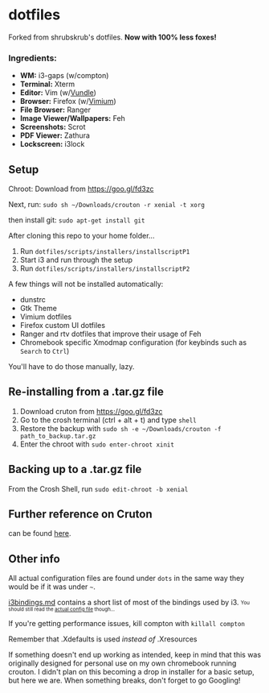 # dotfiles
Forked from shrubskrub's dotfiles. **Now with 100% less foxes!**

### Ingredients:
* **WM:** i3-gaps (w/compton)
* **Terminal:** Xterm
* **Editor:** Vim (w/[Vundle](https://github.com/VundleVim/Vundle.vim))
* **Browser:** Firefox (w/[Vimium](https://addons.mozilla.org/en-US/firefox/addon/vimium-ff/))
* **File Browser:** Ranger
* **Image Viewer/Wallpapers:** Feh
* **Screenshots:** Scrot
* **PDF Viewer:** Zathura
* **Lockscreen:** i3lock

## Setup

Chroot:
Download from 
https://goo.gl/fd3zc

Next, run: `sudo sh ~/Downloads/crouton -r xenial -t xorg`

then install git:
`sudo apt-get install git`

After cloning this repo to your home folder...
1. Run `dotfiles/scripts/installers/installscriptP1`
2. Start i3 and run through the setup
3. Run `dotfiles/scripts/installers/installscriptP2`

A few things will not be installed automatically:
* dunstrc
* Gtk Theme
* Vimium dotfiles
* Firefox custom UI dotfiles
* Ranger and rtv dotfiles that improve their usage of Feh
* Chromebook specific Xmodmap configuration (for keybinds such as `Search` to `Ctrl`)

You'll have to do those manually, lazy.
## Re-installing from a .tar.gz file

1. Download cruton from https://goo.gl/fd3zc
2. Go to the crosh terminal (ctrl + alt + t) and type `shell`
3. Restore the backup with `sudo sh -e ~/Downloads/crouton -f path_to_backup.tar.gz`
4. Enter the chroot with `sudo enter-chroot xinit`

## Backing up to a .tar.gz file

From the Crosh Shell, run `sudo edit-chroot -b xenial`

## Further reference on Cruton

can be found [here](https://github.com/dnschneid/crouton/wiki/Crouton-Command-Cheat-Sheet).

## Other info
All actual configuration files are found under `dots` in the same way they would be if it was under `~`.

[i3bindings.md](i3bindings.md) contains a short list of most of the bindings used by i3. <sub><sup>You should still read the [actual config file](dots/.config/i3/config) though...</sup></sub>

If you're getting performance issues, kill compton with `killall compton`

Remember that .Xdefaults is used *instead of* .Xresources

If something doesn't end up working as intended, keep in mind that this was originally designed for personal use on my own chromebook running crouton. I didn't plan on this becoming a drop in installer for a basic setup, but here we are. When something breaks, don't forget to go Googling!
